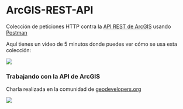 # ArcGIS-REST-API
Colección de peticiones HTTP contra la [API REST de ArcGIS](http://resources.arcgis.com/en/help/arcgis-rest-api/index.html#//02r300000054000000) usando [Postman](https://chrome.google.com/webstore/detail/postman/fhbjgbiflinjbdggehcddcbncdddomop/related?hl=en)

Aquí tienes un vídeo de 5 minutos donde puedes ver cómo se usa esta colección:

[<img src="https://i.ytimg.com/vi/jQdFKC2LcSA/hqdefault.jpg">](https://www.youtube.com/watch?v=jQdFKC2LcSA&feature=youtu.be)

### Trabajando con la API de ArcGIS
Charla realizada en la comunidad de [geodevelopers.org](geodevelopers.org)

[<img src="https://i.ytimg.com/vi/ov9orEizbhQ/hqdefault.jpg">](https://www.youtube.com/watch?v=ov9orEizbhQ)
